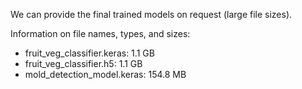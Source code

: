 We can provide the final trained models on request (large file sizes).

Information on file names, types, and sizes:
- fruit_veg_classifier.keras: 1.1 GB
- fruit_veg_classifier.h5: 1.1 GB
- mold_detection_model.keras: 154.8 MB
